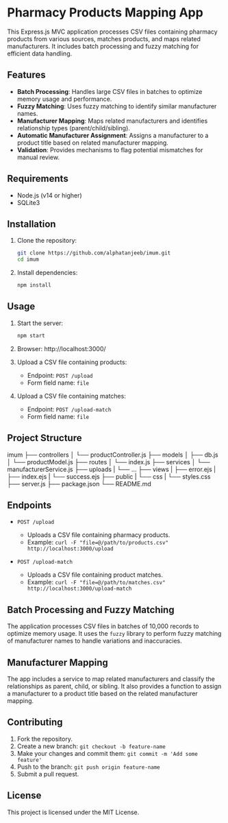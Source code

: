 # Pharmacy Products Mapping App

This Express.js MVC application processes CSV files containing pharmacy products from various sources, matches products, and maps related manufacturers. It includes batch processing and fuzzy matching for efficient data handling.

## Features

- **Batch Processing**: Handles large CSV files in batches to optimize memory usage and performance.
- **Fuzzy Matching**: Uses fuzzy matching to identify similar manufacturer names.
- **Manufacturer Mapping**: Maps related manufacturers and identifies relationship types (parent/child/sibling).
- **Automatic Manufacturer Assignment**: Assigns a manufacturer to a product title based on related manufacturer mapping.
- **Validation**: Provides mechanisms to flag potential mismatches for manual review.

## Requirements

- Node.js (v14 or higher)
- SQLite3

## Installation

1. Clone the repository:
    ```bash
    git clone https://github.com/alphatanjeeb/imum.git
    cd imum
    ```

2. Install dependencies:
    ```bash
    npm install
    ```


## Usage

1. Start the server:
    ```bash
    npm start
    ```
2. Browser: http://localhost:3000/

3. Upload a CSV file containing  products:
    - Endpoint: `POST /upload`
    - Form field name: `file`

4. Upload a CSV file containing  matches:
    - Endpoint: `POST /upload-match`
    - Form field name: `file`

## Project Structure

imum
├── controllers
│ └── productController.js
├── models
│ ├── db.js
│ └── productModel.js
├── routes
│ └── index.js
├── services
│ └── manufacturerService.js
├── uploads
|  └── ...
├── views
| ├── error.ejs
| ├── index.ejs
| └── success.ejs
├── public
| └── css
|    └── styles.css
├── server.js
├── package.json
└── README.md


## Endpoints

- `POST /upload`
  - Uploads a CSV file containing pharmacy products.
  - Example: `curl -F "file=@/path/to/products.csv" http://localhost:3000/upload`

- `POST /upload-match`
  - Uploads a CSV file containing product matches.
  - Example: `curl -F "file=@/path/to/matches.csv" http://localhost:3000/upload-match`

## Batch Processing and Fuzzy Matching

The application processes CSV files in batches of 10,000 records to optimize memory usage. It uses the `fuzzy` library to perform fuzzy matching of manufacturer names to handle variations and inaccuracies.

## Manufacturer Mapping

The app includes a service to map related manufacturers and classify the relationships as parent, child, or sibling. It also provides a function to assign a manufacturer to a product title based on the related manufacturer mapping.

## Contributing

1. Fork the repository.
2. Create a new branch: `git checkout -b feature-name`
3. Make your changes and commit them: `git commit -m 'Add some feature'`
4. Push to the branch: `git push origin feature-name`
5. Submit a pull request.

## License

This project is licensed under the MIT License.
